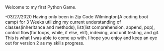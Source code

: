 Welcome to my first Python Game.


-03/27/2020
Having only been in Zip Code Wilmington(A coding boot camp) for 3 Weeks utilizing my current understanding of classes(inheritance and methods), list(list comprehension, append, pop), control flow(for loops, while, if else, elif), indexing, and unit testing, and git. This is what I was able to come up with. I hope you enjoy and keep an eye out for version 2 as my skills progress.